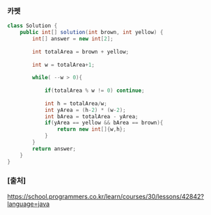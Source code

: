 ### 카펫
``` java
class Solution {
    public int[] solution(int brown, int yellow) {
        int[] answer = new int[2];
        
        int totalArea = brown + yellow;
        
        int w = totalArea+1;
        
        while( --w > 0){
            
            if(totalArea % w != 0) continue;
            
            int h = totalArea/w;
            int yArea = (h-2) * (w-2);
            int bArea = totalArea - yArea;
            if(yArea == yellow && bArea == brown){
                return new int[]{w,h};
            }
        }
        return answer;
    }
}

```


### [출처]
https://school.programmers.co.kr/learn/courses/30/lessons/42842?language=java